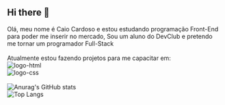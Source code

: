 ## Hi there 👋

Olá, meu nome é Caio Cardoso e estou estudando programação Front-End para poder me inserir no mercado, Sou um aluno do DevClub e pretendo me tornar um programador Full-Stack
<br>
<br>
Atualmente estou fazendo projetos para me capacitar em:
<br>
<img alt="logo-html" src="https://img.shields.io/badge/HTML5-E34F26?style=for-the-badge&logo=html5&logoColor=white">
<br>
<img alt="logo-css" src="https://img.shields.io/badge/CSS3-1572B6?style=for-the-badge&logo=css3&logoColor=white">
<br>
<br>
![Anurag's GitHub stats](https://github-readme-stats.vercel.app/api?username=KayioXD&show_icons=true&theme=dark)
<br>
![Top Langs](https://github-readme-stats.vercel.app/api/top-langs/?username=KayioXD&hide_progress=true)
